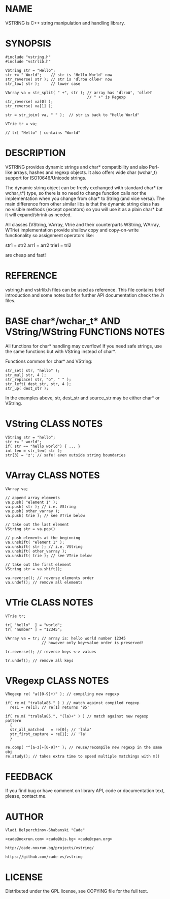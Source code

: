 
# NAME

VSTRING is C++ string manipulation and handling library.

# SYNOPSIS

    #include "vstring.h"
    #include "vstrlib.h"

    VString str = "Hello";
    str += " World";    // str is 'Hello World' now
    str_reverse( str ); // str is 'dlroW olleH' now
    str_low( str );     // lower case

    VArray va = str_split( " +", str ); // array has 'dlroW', 'olleH'
                                        // " +" is Regexp
    str_reverse( va[0] );
    str_reverse( va[1] );

    str = str_join( va, " " );  // str is back to "Hello World"
    
    VTrie tr = va;
    
    // tr[ "Hello" ] contains "World"

# DESCRIPTION

VSTRING provides dynamic strings and char* compatibility and also 
Perl-like arrays, hashes and regexp objects. It also offers wide
char (wchar_t) support for ISO10646/Unicode strings.


The dynamic string object can be freely exchanged with
standard char* (or wchar_t*) type, so there is no need to change 
function calls nor the implementation when you change from char* 
to String (and vice versa). The main difference from other similar 
libs is that the dynamic string class has no visible methods (except 
operators) so you will use it as a plain char* but it will expand/shrink 
as needed. 

All classes (VString, VArray, Vtrie and their counterparts WString, WArray, 
WTrie) implementation provide shallow copy and copy-on-write functionality 
so assignment operators like:

  str1  = str2
  arr1  = arr2
  trie1 = tri2
  
are cheap and fast!

# REFERENCE

vstring.h and vstrlib.h files can be used as reference. This file contains
brief introduction and some notes but for further API documentation check
the .h files.

# BASE char*/wchar_t* AND VString/WString FUNCTIONS NOTES

All functions for char* handling may overflow! If you need safe strings, use
the same functions but with VString instead of char*.

Functions common for char* and VString:

    str_set( str, "hello" );
    str_mul( str, 4 );
    str_replace( str, "o", " " );
    str_left( dest_str, str, 4 );
    str_up( dest_str );

In the examples above, str, dest_str and source_str may be either char* 
or VString.

# VString CLASS NOTES

    VString str = "hello";
    str += " world";
    if( str == "hello world") { ... }
    int len = str_len( str );
    str[3] = 'z'; // safe! even outside string boundaries

# VArray CLASS NOTES

    VArray va;
    
    // append array elements
    va.push( "element 1" );
    va.push( str ); // i.e. VString
    va.push( other_varray ); 
    va.push( trie ); // see VTrie below

    // take out the last element
    VString str = va.pop()
    
    // push elements at the beginning 
    va.unshift( "element 1" );
    va.unshift( str ); // i.e. VString
    va.unshift( other_varray ); 
    va.unshift( trie ); // see VTrie below
    
    // take out the first element
    VString str = va.shift();

    va.reverse(); // reverse elements order
    va.undef(); // remove all elements

# VTrie CLASS NOTES

    VTrie tr;
    
    tr[ "hello"  ] = "world";
    tr[ "number" ] = "12345";
    
    VArray va = tr; // array is: hello world number 12345
                    // however only key+value order is preserved!

    tr.reverse(); // reverse keys <-> values
                    
    tr.undef(); // remove all keys

# VRegexp CLASS NOTES

    VRegexp re( "a([0-9]+)" ); // compiling new regexp

    if( re.m( "tralala85." ) ) // match against compiled regexp
      res1 = re[1]; // re[1] returns '85'

    if( re.m( "tralala85.", "(la)+" ) ) // match against new regexp pattern
      {
      str_all_matched   = re[0]; // 'lala'
      str_first_capture = re[1]; // 'la'
      }
      
    re.comp( "^[a-z]+[0-9]*" ); // reuse/recompile new regexp in the same obj
    re.study(); // takes extra time to speed multiple matchings with m()

# FEEDBACK

If you find bug or have comment on library API, code or documentation text,
please, contact me.

# AUTHOR

    Vladi Belperchinov-Shabanski "Cade" 

    <cade@noxrun.com> <cade@bis.bg> <cade@cpan.org>

    http://cade.noxrun.bg/projects/vstring/

    https://github.com/cade-vs/vstring

# LICENSE

Distributed under the GPL license, see COPYING file for the full text.

